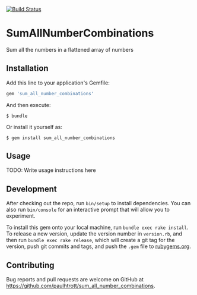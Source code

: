 [![Build Status](https://travis-ci.org/paulhtrott/SumAllNumberCombinations.svg?branch=master)](https://travis-ci.org/paulhtrott/SumAllNumberCombinations)

# SumAllNumberCombinations

Sum all the numbers in a flattened array of numbers

## Installation

Add this line to your application's Gemfile:

```ruby
gem 'sum_all_number_combinations'
```

And then execute:

    $ bundle

Or install it yourself as:

    $ gem install sum_all_number_combinations

## Usage

TODO: Write usage instructions here

## Development

After checking out the repo, run `bin/setup` to install dependencies. You can also run `bin/console` for an interactive prompt that will allow you to experiment.

To install this gem onto your local machine, run `bundle exec rake install`. To release a new version, update the version number in `version.rb`, and then run `bundle exec rake release`, which will create a git tag for the version, push git commits and tags, and push the `.gem` file to [rubygems.org](https://rubygems.org).

## Contributing

Bug reports and pull requests are welcome on GitHub at https://github.com/paulhtrott/sum_all_number_combinations.

